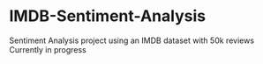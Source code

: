 # IMDB-Sentiment-Analysis
Sentiment Analysis project using an IMDB dataset with 50k reviews
Currently in progress
